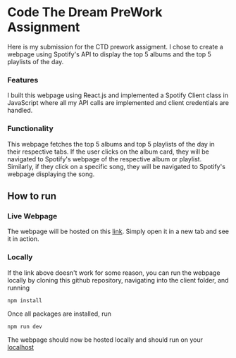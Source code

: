 # Code The Dream PreWork Assignment

Here is my submission for the CTD prework assigment. I chose to create a webpage using Spotify's API to display the top 5 albums and the top 5 playlists of the day.

### Features

I built this webpage using React.js and implemented a Spotify Client class in JavaScript where all my API calls are implemented and client credentials are handled.

### Functionality

This webpage fetches the top 5 albums and top 5 playlists of the day in their respective tabs. If the user clicks on the album card, they will be navigated to Spotify's webpage of the respective album or playlist. Similarly, if they click on a specific song, they will be navigated to Spotify's webpage displaying the song.

## How to run

### Live Webpage

The webpage will be hosted on this <a href="https://ctd-prework-assignment.onrender.com/#" target="_blank">link</a>. Simply open it in a new tab and see it in action.

### Locally

If the link above doesn't work for some reason, you can run the webpage locally by cloning this github repository, navigating into the client folder, and running

```
npm install
```

Once all packages are installed, run

```
npm run dev
```

The webpage should now be hosted locally and should run on your [localhost](http://localhost:5173/)

